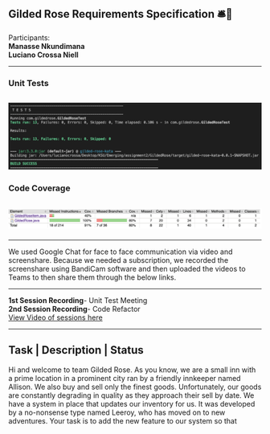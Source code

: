 ## Gilded Rose Requirements Specification 🛎🌹

Participants:  
**Manasse Nkundimana**  
**Luciano Crossa Niell**

---

### Unit Tests

## ![Image](test-results.png)

### Code Coverage

## ![Image](code-coverage.png)

---

We used Google Chat for face to face communication via video and screenshare. Because we needed a subscription, we recorded the screenshare using BandiCam software and then uploaded the videos to Teams to then share them through the below links.

---

**1st Session Recording**- Unit Test Meeting  
**2nd Session Recording**- Code Refactor  
[View Video of sessions here](https://kennesawedu.sharepoint.com/sites/Team-ESEPTeam1/_layouts/15/stream.aspx?id=%2Fsites%2FTeam%2DESEPTeam1%2FShared%20Documents%2FGeneral%2Fbandicam%2D2023%2D07%2D06%2D15%2D31%2D16%2D745%5F97XSGJEV%2Emp4&ga=1)

---

## Task | Description | Status

Hi and welcome to team Gilded Rose. As you know, we are a small inn with a prime location in a
prominent city ran by a friendly innkeeper named Allison. We also buy and sell only the finest goods.
Unfortunately, our goods are constantly degrading in quality as they approach their sell by date. We
have a system in place that updates our inventory for us. It was developed by a no-nonsense type named
Leeroy, who has moved on to new adventures. Your task is to add the new feature to our system so that
